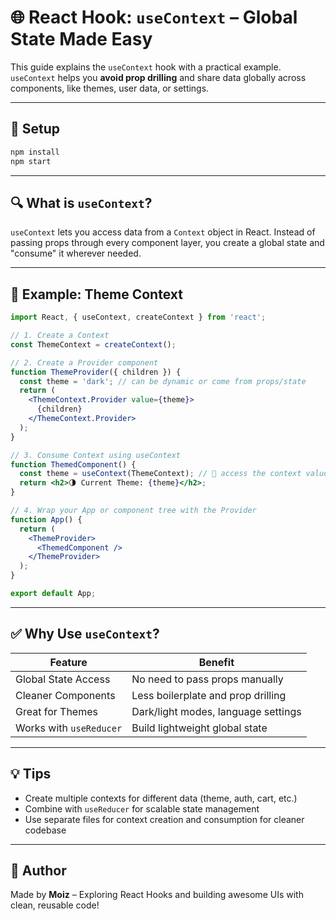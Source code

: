 
# 🌐 React Hook: `useContext` – Global State Made Easy

This guide explains the `useContext` hook with a practical example. `useContext` helps you **avoid prop drilling** and share data globally across components, like themes, user data, or settings.

---

## 📁 Setup

```bash
npm install
npm start
```

---

## 🔍 What is `useContext`?

`useContext` lets you access data from a `Context` object in React. Instead of passing props through every component layer, you create a global state and "consume" it wherever needed.

---

## 🧪 Example: Theme Context

```jsx
import React, { useContext, createContext } from 'react';

// 1. Create a Context
const ThemeContext = createContext();

// 2. Create a Provider component
function ThemeProvider({ children }) {
  const theme = 'dark'; // can be dynamic or come from props/state
  return (
    <ThemeContext.Provider value={theme}>
      {children}
    </ThemeContext.Provider>
  );
}

// 3. Consume Context using useContext
function ThemedComponent() {
  const theme = useContext(ThemeContext); // 🎯 access the context value
  return <h2>🌗 Current Theme: {theme}</h2>;
}

// 4. Wrap your App or component tree with the Provider
function App() {
  return (
    <ThemeProvider>
      <ThemedComponent />
    </ThemeProvider>
  );
}

export default App;
```

---

## ✅ Why Use `useContext`?

| Feature              | Benefit                             |
|----------------------|--------------------------------------|
| Global State Access  | No need to pass props manually       |
| Cleaner Components   | Less boilerplate and prop drilling   |
| Great for Themes     | Dark/light modes, language settings  |
| Works with `useReducer` | Build lightweight global state     |

---

## 💡 Tips

- Create multiple contexts for different data (theme, auth, cart, etc.)
- Combine with `useReducer` for scalable state management
- Use separate files for context creation and consumption for cleaner codebase

---

## 🧠 Author

Made by **Moiz** – Exploring React Hooks and building awesome UIs with clean, reusable code!
